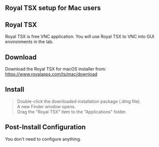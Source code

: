 Royal TSX setup for Mac users
-----------------------------


Royal TSX
---------

Royal TSX is free VNC application. You will use Royal TSX to VNC into GUI environments in the lab.

Download
--------

Download the Royal TSX for macOS installer from: https://www.royalapps.com/ts/mac/download

Install
-------

> Double-click the downloaded installation package (.dmg file).  
> A new Finder window opens.  
> Drag the "Royal TSX" item to the "Applications" folder.  

Post-Install Configuration
--------------------------

You don't need to configure anything.
